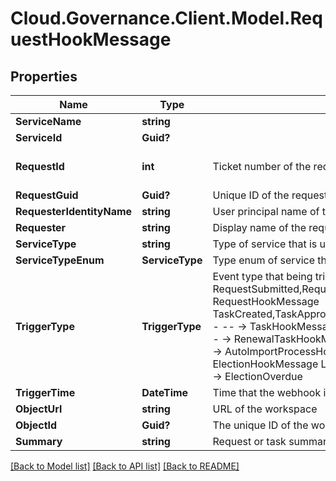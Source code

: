 # Cloud.Governance.Client.Model.RequestHookMessage
## Properties

Name | Type | Description | Notes
------------ | ------------- | ------------- | -------------
**ServiceName** | **string** |  | [optional] 
**ServiceId** | **Guid?** |  | [optional] 
**RequestId** | **int** | Ticket number of the request | [optional] [default to 0]
**RequestGuid** | **Guid?** | Unique ID of the request | [optional] 
**RequesterIdentityName** | **string** | User principal name of the requester | [optional] 
**Requester** | **string** | Display name of the requester | [optional] 
**ServiceType** | **string** | Type of service that is used to submit this request | [optional] 
**ServiceTypeEnum** | **ServiceType** | Type enum of service that is used to submit this request | [optional] 
**TriggerType** | **TriggerType** | Event type that being triggered, available values and corresponding messages:                            RequestSubmitted,RequestCompleted,RequestCancelled - -- -&gt; RequestHookMessage              TaskCreated,TaskApproved,TaskRejected,ErrorTaskCreated,TaskRetried,TaskSkipped - -- -&gt; TaskHookMessage              RenewalSuccess RenewalException,RenewalOverdue - -- -&gt; RenewalTaskHookMessage              FullyAutoImportSuccess,ConfirmDetailSuccess - -- -&gt; AutoImportProcessHookMessage              ElectionCompleted,ElectionOverdue - --&gt; ElectionHookMessage              LifecycleInactiveTaskCreated,LifecycleLeaseTaskCreated - -- -&gt; ElectionOverdue | [optional] 
**TriggerTime** | **DateTime** | Time that the webhook is triggered | [optional] 
**ObjectUrl** | **string** | URL of the workspace | [optional] 
**ObjectId** | **Guid?** | The unique ID of the workspace | [optional] 
**Summary** | **string** | Request or task summary | [optional] 

[[Back to Model list]](../README.md#documentation-for-models) [[Back to API list]](../README.md#documentation-for-api-endpoints) [[Back to README]](../README.md)

